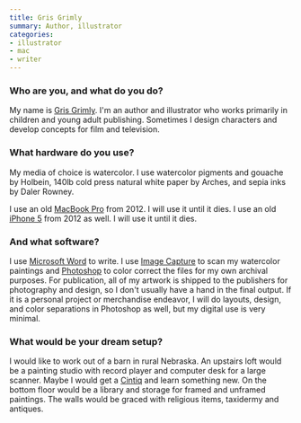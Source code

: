 ```yaml
---
title: Gris Grimly
summary: Author, illustrator 
categories:
- illustrator
- mac
- writer
---
```


### Who are you, and what do you do?

My name is [Gris Grimly](http://madcreator.com/ "Gris' website."). I'm an author and illustrator who works primarily in children and young adult publishing. Sometimes I design characters and develop concepts for film and television.

### What hardware do you use?

My media of choice is watercolor. I use watercolor pigments and gouache by Holbein, 140lb cold press natural white paper by Arches, and sepia inks by Daler Rowney.

I use an old [MacBook Pro][macbook-pro] from 2012. I will use it until it dies. I use an old [iPhone 5][iphone-5] from 2012 as well. I will use it until it dies.

### And what software?

I use [Microsoft Word][word] to write. I use [Image Capture][image-capture] to scan my watercolor paintings and [Photoshop][] to color correct the files for my own archival purposes. For publication, all of my artwork is shipped to the publishers for photography and design, so I don't usually have a hand in the final output. If it is a personal project or merchandise endeavor, I will do layouts, design, and color separations in Photoshop as well, but my digital use is very minimal.

### What would be your dream setup?

I would like to work out of a barn in rural Nebraska. An upstairs loft would be a painting studio with record player and computer desk for a large scanner. Maybe I would get a [Cintiq][] and learn something new. On the bottom floor would be a library and storage for framed and unframed paintings. The walls would be graced with religious items, taxidermy and antiques.

[cintiq]: https://www.wacom.com/en/us/cintiq "A computer screen you can draw on."
[iphone-5]: https://en.wikipedia.org/wiki/IPhone_5 "A smartphone."
[macbook-pro]: https://www.apple.com/macbook-pro/ "A laptop."
[image-capture]: https://en.wikipedia.org/wiki/Image_Capture "Software included with Mac OS X for capturing images from cameras and scanners."
[photoshop]: https://www.adobe.com/products/photoshop.html "A bitmap image editor."
[word]: https://products.office.com/en-us/word "A document editor."
